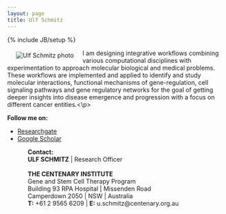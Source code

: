 ```yaml
---
layout: page
title: Ulf Schmitz
---
```

{% include JB/setup %}

<img src="http://api.profiles.sydney.edu.au/AcademicProfiles/profile/resource?urlid=usch6281" alt="Ulf Schmitz photo" align="left" style="margin: 5px 20px">


<p>I am designing integrative workflows combining various computational disciplines with experimentation to approach molecular biological and medical problems. These workflows are implemented and applied to identify and study molecular interactions, functional mechanisms of gene-regulation, cell signaling pathways and gene regulatory networks for the goal of getting deeper insights into disease emergence and progression with a focus on different cancer entities.<\p>
<p>
<b>Follow me on: </b><br>
<ul>
 <li><a href="https://www.researchgate.net/profile/Ulf_Schmitz/" class="pfeillink2" title="Ulf Schmitz" data-htmlarea-external="1">Researchgate</a></li>
 <li><a href="http://scholar.google.de/citations?user=cfpzmaUAAAAJ" class="pfeillink2" title="Ulf Schmitz" data-htmlarea-external="1">Google Scholar</a></li>
<ul>
</p>

<p>
<b>Contact:</b><br>
<b>ULF SCHMITZ</b> | Research Officer<br>
<br>
<b>THE CENTENARY INSTITUTE</b><br>
Gene and Stem Cell Therapy Program<br>
Building 93 RPA Hospital | Missenden Road<br>
Camperdown 2050 | NSW | Australia<br>
<b>T:</b> +61 2 9565 6209 |
<b>E:</b> u.schmitz@centenary.org.au
</p>
